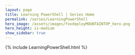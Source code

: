 ```yaml
---
layout: page
title: Learning PowerShell | Series Home
permalink: /series/LearningPowerShell
hero_image: /assets/images/foxdeployMOUNTAINTOP_hero.png
hero_height: is-medium
show_sidebar: true
---
```


{% include LearningPowerShell.html %}

